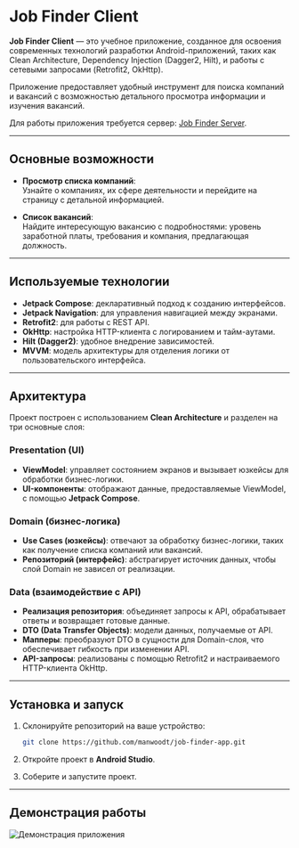 # Job Finder Client

**Job Finder Client** — это учебное приложение, созданное для освоения современных технологий разработки Android-приложений, таких как Clean Architecture, Dependency Injection (Dagger2, Hilt), и работы с сетевыми запросами (Retrofit2, OkHttp).

Приложение предоставляет удобный инструмент для поиска компаний и вакансий с возможностью детального просмотра информации и изучения вакансий.

Для работы приложения требуется сервер: [Job Finder Server](https://github.com/manwoodt/searchJob-server).

---

## Основные возможности

- **Просмотр списка компаний**:  
  Узнайте о компаниях, их сфере деятельности и перейдите на страницу с детальной информацией.

- **Список вакансий**:  
  Найдите интересующую вакансию с подробностями: уровень заработной платы, требования и компания, предлагающая должность.

---

## Используемые технологии

- **Jetpack Compose**: декларативный подход к созданию интерфейсов.
- **Jetpack Navigation**: для управления навигацией между экранами.
- **Retrofit2**: для работы с REST API.
- **OkHttp**: настройка HTTP-клиента с логированием и тайм-аутами.
- **Hilt (Dagger2)**: удобное внедрение зависимостей.
- **MVVM**: модель архитектуры для отделения логики от пользовательского интерфейса.

---

## Архитектура

Проект построен с использованием **Clean Architecture** и разделен на три основные слоя:

### Presentation (UI)
- **ViewModel**: управляет состоянием экранов и вызывает юзкейсы для обработки бизнес-логики.
- **UI-компоненты**: отображают данные, предоставляемые ViewModel, с помощью **Jetpack Compose**.

### Domain (бизнес-логика)
- **Use Cases (юзкейсы)**: отвечают за обработку бизнес-логики, таких как получение списка компаний или вакансий.
- **Репозиторий (интерфейс)**: абстрагирует источник данных, чтобы слой Domain не зависел от реализации.

### Data (взаимодействие с API)
- **Реализация репозитория**: объединяет запросы к API, обрабатывает ответы и возвращает готовые данные.
- **DTO (Data Transfer Objects)**: модели данных, получаемые от API.
- **Мапперы**: преобразуют DTO в сущности для Domain-слоя, что обеспечивает гибкость при изменении API.
- **API-запросы**: реализованы с помощью Retrofit2 и настраиваемого HTTP-клиента OkHttp.

---

## Установка и запуск

1. Склонируйте репозиторий на ваше устройство:
    ```bash
    git clone https://github.com/manwoodt/job-finder-app.git
    ```  

2. Откройте проект в **Android Studio**.

3. Соберите и запустите проект.

---

## Демонстрация работы

![Демонстрация приложения](presentation.gif)
